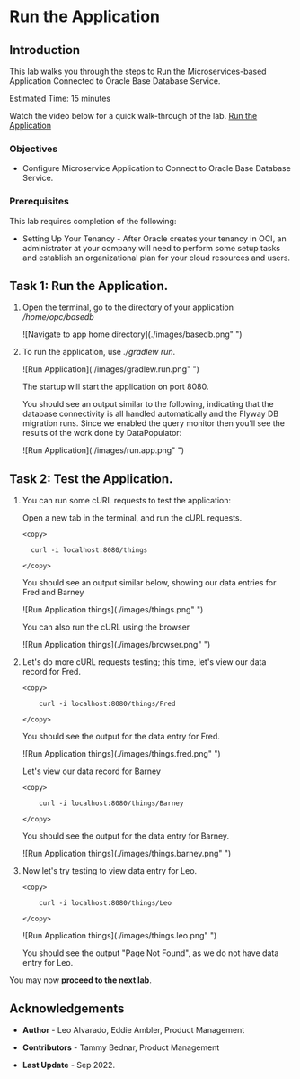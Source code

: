 # Run the Application


## Introduction

This lab walks you through the steps to Run the Microservices-based Application Connected to Oracle Base Database Service.

Estimated Time: 15 minutes

Watch the video below for a quick walk-through of the lab.
[Run the Application](videohub:1_ps0dr7bv)

### Objectives

-   Configure Microservice Application to Connect to Oracle Base Database Service.

### Prerequisites

This lab requires completion of the following:

* Setting Up Your Tenancy - After Oracle creates your tenancy in OCI, an administrator at your company will need to perform some setup tasks and establish an organizational plan for your cloud resources and users.




## Task 1: Run the Application.

1. Open the terminal, go to the directory of your application */home/opc/basedb*

   ![Navigate to app home directory](./images/basedb.png" ")

2. To run the application, use *./gradlew run*.

   ![Run Application](./images/gradlew.run.png" ")


   The startup will start the application on port 8080.

   You should see an output similar to the following, indicating that the database connectivity is all handled automatically and the Flyway DB migration runs. Since we enabled the query monitor then you’ll see the results of the work done by DataPopulator:

   ![Run Application](./images/run.app.png" ")



## Task 2: Test the Application.

1. You can run some cURL requests to test the application:

   Open a new tab in the terminal, and run the cURL requests.

    ```
    <copy>

      curl -i localhost:8080/things

    </copy>
    ```

    You should see an output similar below, showing our data entries for Fred and Barney

    ![Run Application things](./images/things.png" ")

    You can also run the cURL using the browser

    ![Run Application things](./images/browser.png" ")

2. Let's do more cURL requests testing; this time, let's view our data record for Fred.

    ```
    <copy>

        curl -i localhost:8080/things/Fred

    </copy>
    ```

    You should see the output for the data entry for Fred.

    ![Run Application things](./images/things.fred.png" ")


    Let's view our data record for Barney

    ```
    <copy>

        curl -i localhost:8080/things/Barney

    </copy>
    ```

    You should see the output for the data entry for Barney.

    ![Run Application things](./images/things.barney.png" ")


3. Now let's try testing to view data entry for Leo.


    ```
    <copy>

        curl -i localhost:8080/things/Leo

    </copy>
    ```

    ![Run Application things](./images/things.leo.png" ")


    You should see the output "Page Not Found", as we do not have data entry for Leo.

You may now **proceed to the next lab**.



## Acknowledgements

* **Author** - Leo Alvarado, Eddie Ambler, Product Management

* **Contributors** - Tammy Bednar, Product Management

* **Last Update** - Sep 2022.
